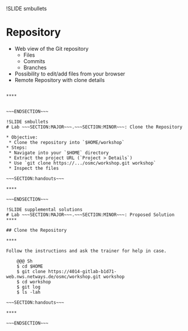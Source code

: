 !SLIDE smbullets
# Repository

* Web view of the Git repository
  * Files
  * Commits
  * Branches
* Possibility to edit/add files from your browser
* Remote Repository with clone details


~~~SECTION:handouts~~~

****


~~~ENDSECTION~~~

!SLIDE smbullets
# Lab ~~~SECTION:MAJOR~~~.~~~SECTION:MINOR~~~: Clone the Repository

* Objective:
 * Clone the repository into `$HOME/workshop`
* Steps:
 * Navigate into your `$HOME` directory
 * Extract the project URL (`Project > Details`)
 * Use `git clone https://.../osmc/workshop.git workshop`
 * Inspect the files

~~~SECTION:handouts~~~

****

~~~ENDSECTION~~~

!SLIDE supplemental solutions
# Lab ~~~SECTION:MAJOR~~~.~~~SECTION:MINOR~~~: Proposed Solution
****

## Clone the Repository

****

Follow the instructions and ask the trainer for help in case.

    @@@ Sh
    $ cd $HOME
    $ git clone https://4014-gitlab-b1d71-web.nws.netways.de/osmc/workshop.git workshop
    $ cd workshop
    $ git log
    $ ls -lah

~~~SECTION:handouts~~~

****

~~~ENDSECTION~~~
